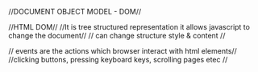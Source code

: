//DOCUMENT OBJECT MODEL - DOM//

//HTML DOM//
//It is tree structured representation it allows javascript to change the document//
// can change structure style & content //



// events are the actions which browser interact with html elements//
//clicking buttons, pressing keyboard keys, scrolling pages etec  //  